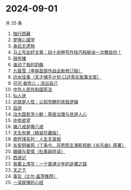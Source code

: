 # 2024-09-01

共 25 条

<!-- BEGIN WEREAD -->
<!-- 最后更新时间 2024-09-01 18:01:18 +0800 -->
1. [独行西藏](https://weread.qq.com/web/bookDetail/6e4325f0813ab91e2g01493e)
1. [梦境心理学](https://weread.qq.com/web/bookDetail/85f32ff0813ab9202g019232)
1. [身后无遗物](https://weread.qq.com/web/bookDetail/6fb32b10813ab926dg013feb)
1. [马上写出好文章：四十余种写作技巧和秘诀一次教给你！](https://weread.qq.com/web/bookDetail/35e32b505df63035e867909)
1. [弱传播](https://weread.qq.com/web/bookDetail/bbe32fe0716afe94bbe5336)
1. [谁动了我的奶酪](https://weread.qq.com/web/bookDetail/9eb32a6059b42c9ebc1da49)
1. [九篇雪（李娟首部作品全新修订版）](https://weread.qq.com/web/bookDetail/e4b32820717ffac9e4b705e)
1. [边水往事（天才捕手计划·口述真实故事文库）](https://weread.qq.com/web/bookDetail/064326a0813ab779ag018bda)
1. [可可·香奈儿：活出自己](https://weread.qq.com/web/bookDetail/1f7323a0813ab9210g011380)
1. [中华人民共和国宪法](https://weread.qq.com/web/bookDetail/ad532f30718b6f4ead5a755)
1. [仙人状](https://weread.qq.com/web/bookDetail/78b32010813ab921dg019915)
1. [这就是人性：认知觉醒的底层逻辑](https://weread.qq.com/web/bookDetail/f84327c0813ab9224g012fc7)
1. [自造](https://weread.qq.com/web/bookDetail/a9532a00813ab6b14g010a74)
1. [治大国若烹小鲜：基层治理与世道人心](https://weread.qq.com/web/bookDetail/57e32aa0813ab75ddg010a4d)
1. [中年欲望](https://weread.qq.com/web/bookDetail/5b032d30813ab91d3g0139ad)
1. [猪八戒是哪八戒](https://weread.qq.com/web/bookDetail/16d32180813ab855bg019d81)
1. [天生有罪（精装珍藏版）](https://weread.qq.com/web/bookDetail/d27322c0724fa3bed27cea7)
1. [南怀瑾系列：人生无真相](https://weread.qq.com/web/bookDetail/06e32560813ab7295g0190c2)
1. [长安铜雀鸣（丁禹兮、邓恩熙主演影视剧《长乐曲》原著）](https://weread.qq.com/web/bookDetail/32f322f0813ab77c1g0172a4)
1. [婚姻与爱情（杜素娟伴读）](https://weread.qq.com/web/bookDetail/72c32b90813ab8fe5g014aad)
1. [西游记](https://weread.qq.com/web/bookDetail/64032210721070a5640294f)
1. [我要上清华：一个普通少年的逆袭之路](https://weread.qq.com/web/bookDetail/98a32cb0813ab8e90g013b33)
1. [天之下](https://weread.qq.com/web/bookDetail/4de326a0721770aa4de95f4)
1. [事实（比尔·盖茨推荐）](https://weread.qq.com/web/bookDetail/14b3246071831d1514b1198)
1. [一读就懂的心经](https://weread.qq.com/web/bookDetail/b63329d0813ab8ddeg0188ac)
<!-- END WEREAD -->